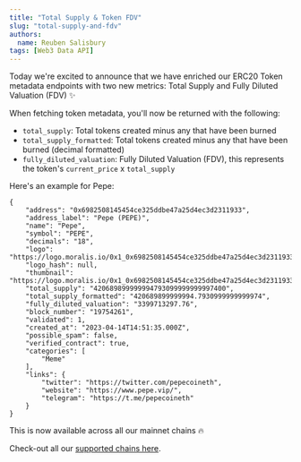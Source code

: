 ```yaml
---
title: "Total Supply & Token FDV"
slug: "total-supply-and-fdv"
authors:
  name: Reuben Salisbury
tags: [Web3 Data API]
---
```


Today we're excited to announce that we have enriched our ERC20 Token metadata endpoints with two new metrics: Total Supply and Fully Diluted Valuation (FDV) ✨

<!-- truncate -->

When fetching token metadata, you'll now be returned with the following:

- `total_supply`: Total tokens created minus any that have been burned
- `total_supply_formatted`: Total tokens created minus any that have been burned (decimal formatted)
- `fully_diluted_valuation`: Fully Diluted Valuation (FDV), this represents the token's `current_price` x `total_supply`

Here's an example for Pepe:

```
{
    "address": "0x6982508145454ce325ddbe47a25d4ec3d2311933",
    "address_label": "Pepe (PEPE)",
    "name": "Pepe",
    "symbol": "PEPE",
    "decimals": "18",
    "logo": "https://logo.moralis.io/0x1_0x6982508145454ce325ddbe47a25d4ec3d2311933_26fdbd9bd7014ce9b72656a59ba47626",
    "logo_hash": null,
    "thumbnail": "https://logo.moralis.io/0x1_0x6982508145454ce325ddbe47a25d4ec3d2311933_26fdbd9bd7014ce9b72656a59ba47626",
    "total_supply": "420689899999994793099999999997400",
    "total_supply_formatted": "420689899999994.7930999999999974",
    "fully_diluted_valuation": "3399713297.76",
    "block_number": "19754261",
    "validated": 1,
    "created_at": "2023-04-14T14:51:35.000Z",
    "possible_spam": false,
    "verified_contract": true,
    "categories": [
        "Meme"
    ],
    "links": {
        "twitter": "https://twitter.com/pepecoineth",
        "website": "https://www.pepe.vip/",
        "telegram": "https://t.me/pepecoineth"
    }
}
```

This is now available across all our mainnet chains 🔥
 
Check-out all our [supported chains here](/supported-chains).
